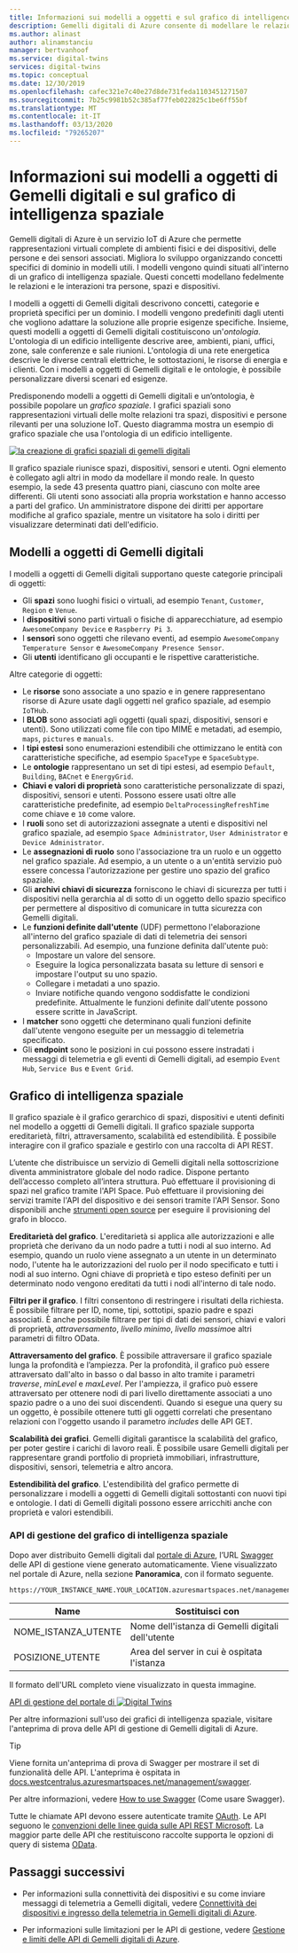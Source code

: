 ```yaml
---
title: Informazioni sui modelli a oggetti e sul grafico di intelligence spaziale-dispositivi gemelli digitali di Azure | Microsoft Docs
description: Gemelli digitali di Azure consente di modellare le relazioni tra persone, luoghi e dispositivi
ms.author: alinast
author: alinamstanciu
manager: bertvanhoof
ms.service: digital-twins
services: digital-twins
ms.topic: conceptual
ms.date: 12/30/2019
ms.openlocfilehash: cafec321e7c40e27d8de731feda1103451271507
ms.sourcegitcommit: 7b25c9981b52c385af77feb022825c1be6ff55bf
ms.translationtype: MT
ms.contentlocale: it-IT
ms.lasthandoff: 03/13/2020
ms.locfileid: "79265207"
---
```

# <a name="understand-digital-twins-object-models-and-spatial-intelligence-graph"></a>Informazioni sui modelli a oggetti di Gemelli digitali e sul grafico di intelligenza spaziale

Gemelli digitali di Azure è un servizio IoT di Azure che permette rappresentazioni virtuali complete di ambienti fisici e dei dispositivi, delle persone e dei sensori associati. Migliora lo sviluppo organizzando concetti specifici di dominio in modelli utili. I modelli vengono quindi situati all'interno di un grafico di intelligenza spaziale. Questi concetti modellano fedelmente le relazioni e le interazioni tra persone, spazi e dispositivi.

I modelli a oggetti di Gemelli digitali descrivono concetti, categorie e proprietà specifici per un dominio. I modelli vengono predefiniti dagli utenti che vogliono adattare la soluzione alle proprie esigenze specifiche. Insieme, questi modelli a oggetti di Gemelli digitali costituiscono un'_ontologia_. L'ontologia di un edificio intelligente descrive aree, ambienti, piani, uffici, zone, sale conferenze e sale riunioni. L'ontologia di una rete energetica descrive le diverse centrali elettriche, le sottostazioni, le risorse di energia e i clienti. Con i modelli a oggetti di Gemelli digitali e le ontologie, è possibile personalizzare diversi scenari ed esigenze.

Predisponendo modelli a oggetti di Gemelli digitali e un’ontologia, è possibile popolare un _grafico spaziale_. I grafici spaziali sono rappresentazioni virtuali delle molte relazioni tra spazi, dispositivi e persone rilevanti per una soluzione IoT. Questo diagramma mostra un esempio di grafico spaziale che usa l'ontologia di un edificio intelligente.

[![la creazione di grafici spaziali di gemelli digitali](media/concepts/digital-twins-spatial-graph-building.png)](media/concepts/digital-twins-spatial-graph-building.png#lightbox)

Il grafico spaziale riunisce spazi, dispositivi, sensori e utenti. Ogni elemento è collegato agli altri in modo da modellare il mondo reale. In questo esempio, la sede 43 presenta quattro piani, ciascuno con molte aree differenti. Gli utenti sono associati alla propria workstation e hanno accesso a parti del grafico. Un amministratore dispone dei diritti per apportare modifiche al grafico spaziale, mentre un visitatore ha solo i diritti per visualizzare determinati dati dell'edificio.

## <a name="digital-twins-object-models"></a>Modelli a oggetti di Gemelli digitali

I modelli a oggetti di Gemelli digitali supportano queste categorie principali di oggetti:

- Gli **spazi** sono luoghi fisici o virtuali, ad esempio `Tenant`, `Customer`, `Region` e `Venue`.
- I **dispositivi** sono parti virtuali o fisiche di apparecchiature, ad esempio `AwesomeCompany Device` e `Raspberry Pi 3`.
- I **sensori** sono oggetti che rilevano eventi, ad esempio `AwesomeCompany Temperature Sensor` e `AwesomeCompany Presence Sensor`.
- Gli **utenti** identificano gli occupanti e le rispettive caratteristiche.

Altre categorie di oggetti:

- Le **risorse** sono associate a uno spazio e in genere rappresentano risorse di Azure usate dagli oggetti nel grafico spaziale, ad esempio `IoTHub`.
- I **BLOB** sono associati agli oggetti (quali spazi, dispositivi, sensori e utenti). Sono utilizzati come file con tipo MIME e metadati, ad esempio, `maps`, `pictures` e `manuals`.
- I **tipi estesi** sono enumerazioni estendibili che ottimizzano le entità con caratteristiche specifiche, ad esempio `SpaceType` e `SpaceSubtype`.
- Le **ontologie** rappresentano un set di tipi estesi, ad esempio `Default`, `Building`, `BACnet` e `EnergyGrid`.
- **Chiavi e valori di proprietà** sono caratteristiche personalizzate di spazi, dispositivi, sensori e utenti. Possono essere usati oltre alle caratteristiche predefinite, ad esempio `DeltaProcessingRefreshTime` come chiave e `10` come valore.
- I **ruoli** sono set di autorizzazioni assegnate a utenti e dispositivi nel grafico spaziale, ad esempio `Space Administrator`, `User Administrator` e `Device Administrator`.
- Le **assegnazioni di ruolo** sono l'associazione tra un ruolo e un oggetto nel grafico spaziale. Ad esempio, a un utente o a un'entità servizio può essere concessa l'autorizzazione per gestire uno spazio del grafico spaziale.
- Gli **archivi chiavi di sicurezza** forniscono le chiavi di sicurezza per tutti i dispositivi nella gerarchia al di sotto di un oggetto dello spazio specifico per permettere al dispositivo di comunicare in tutta sicurezza con Gemelli digitali.
- Le **funzioni definite dall'utente** (UDF) permettono l'elaborazione all'interno del grafico spaziale di dati di telemetria dei sensori personalizzabili. Ad esempio, una funzione definita dall'utente può:
  - Impostare un valore del sensore.
  - Eseguire la logica personalizzata basata su letture di sensori e impostare l'output su uno spazio.
  - Collegare i metadati a uno spazio.
  - Inviare notifiche quando vengono soddisfatte le condizioni predefinite. Attualmente le funzioni definite dall'utente possono essere scritte in JavaScript.
- I **matcher** sono oggetti che determinano quali funzioni definite dall'utente vengono eseguite per un messaggio di telemetria specificato.
- Gli **endpoint** sono le posizioni in cui possono essere instradati i messaggi di telemetria e gli eventi di Gemelli digitali, ad esempio `Event Hub`, `Service Bus` e `Event Grid`.

## <a name="spatial-intelligence-graph"></a>Grafico di intelligenza spaziale

Il grafico spaziale è il grafico gerarchico di spazi, dispositivi e utenti definiti nel modello a oggetti di Gemelli digitali. Il grafico spaziale supporta ereditarietà, filtri, attraversamento, scalabilità ed estendibilità. È possibile interagire con il grafico spaziale e gestirlo con una raccolta di API REST.

L’utente che distribuisce un servizio di Gemelli digitali nella sottoscrizione diventa amministratore globale del nodo radice. Dispone pertanto dell’accesso completo all’intera struttura. Può effettuare il provisioning di spazi nel grafico tramite l'API Space. Può effettuare il provisioning dei servizi tramite l'API del dispositivo e dei sensori tramite l'API Sensor. Sono disponibili anche [strumenti open source](https://github.com/Azure-Samples/digital-twins-samples-csharp) per eseguire il provisioning del grafo in blocco.

**Ereditarietà del grafico**. L'ereditarietà si applica alle autorizzazioni e alle proprietà che derivano da un nodo padre a tutti i nodi al suo interno. Ad esempio, quando un ruolo viene assegnato a un utente in un determinato nodo, l'utente ha le autorizzazioni del ruolo per il nodo specificato e tutti i nodi al suo interno. Ogni chiave di proprietà e tipo esteso definiti per un determinato nodo vengono ereditati da tutti i nodi all'interno di tale nodo.

**Filtri per il grafico**. I filtri consentono di restringere i risultati della richiesta. È possibile filtrare per ID, nome, tipi, sottotipi, spazio padre e spazi associati. È anche possibile filtrare per tipi di dati dei sensori, chiavi e valori di proprietà, *attraversamento*, *livello minimo*, *livello massimo*e altri parametri di filtro OData.

**Attraversamento del grafico**. È possibile attraversare il grafico spaziale lunga la profondità e l’ampiezza. Per la profondità, il grafico può essere attraversato dall'alto in basso o dal basso in alto tramite i parametri *traverse*, *minLevel* e *maxLevel*. Per l'ampiezza, il grafico può essere attraversato per ottenere nodi di pari livello direttamente associati a uno spazio padre o a uno dei suoi discendenti. Quando si esegue una query su un oggetto, è possibile ottenere tutti gli oggetti correlati che presentano relazioni con l'oggetto usando il parametro *includes* delle API GET.

**Scalabilità dei grafici**. Gemelli digitali garantisce la scalabilità del grafico, per poter gestire i carichi di lavoro reali. È possibile usare Gemelli digitali per rappresentare grandi portfolio di proprietà immobiliari, infrastrutture, dispositivi, sensori, telemetria e altro ancora.

**Estendibilità del grafico**. L'estendibilità del grafico permette di personalizzare i modelli a oggetti di Gemelli digitali sottostanti con nuovi tipi e ontologie. I dati di Gemelli digitali possono essere arricchiti anche con proprietà e valori estendibili.

### <a name="spatial-intelligence-graph-management-apis"></a>API di gestione del grafico di intelligenza spaziale

Dopo aver distribuito Gemelli digitali dal [portale di Azure](https://portal.azure.com), l’URL [Swagger](https://swagger.io/tools/swagger-ui/) delle API di gestione viene generato automaticamente. Viene visualizzato nel portale di Azure, nella sezione **Panoramica**, con il formato seguente.

```plaintext
https://YOUR_INSTANCE_NAME.YOUR_LOCATION.azuresmartspaces.net/management/swagger
```

| Name | Sostituisci con |
| --- | --- |
| NOME_ISTANZA_UTENTE | Nome dell'istanza di Gemelli digitali dell'utente |
| POSIZIONE_UTENTE | Area del server in cui è ospitata l'istanza |

 Il formato dell'URL completo viene visualizzato in questa immagine.

[API di gestione del portale di ![Digital Twins](media/concepts/digital-twins-spatial-graph-management-api-url.png)](media/concepts/digital-twins-spatial-graph-management-api-url.png#lightbox)

Per altre informazioni sull'uso dei grafici di intelligenza spaziale, visitare l'anteprima di prova delle API di gestione di Gemelli digitali di Azure.

> [!TIP]
> Viene fornita un'anteprima di prova di Swagger per mostrare il set di funzionalità delle API.
> L'anteprima è ospitata in [docs.westcentralus.azuresmartspaces.net/management/swagger](https://docs.westcentralus.azuresmartspaces.net/management/swagger).

Per altre informazioni, vedere [How to use Swagger](how-to-use-swagger.md) (Come usare Swagger).

Tutte le chiamate API devono essere autenticate tramite [OAuth](https://docs.microsoft.com/azure/active-directory/develop/v1-protocols-oauth-code). Le API seguono le [convenzioni delle linee guida sulle API REST Microsoft](https://github.com/Microsoft/api-guidelines/blob/master/Guidelines.md). La maggior parte delle API che restituiscono raccolte supporta le opzioni di query di sistema [OData](https://www.odata.org/getting-started/basic-tutorial/#queryData).

## <a name="next-steps"></a>Passaggi successivi

- Per informazioni sulla connettività dei dispositivi e su come inviare messaggi di telemetria a Gemelli digitali, vedere [Connettività dei dispositivi e ingresso della telemetria in Gemelli digitali di Azure](concepts-device-ingress.md).

- Per informazioni sulle limitazioni per le API di gestione, vedere [Gestione e limiti delle API di Gemelli digitali di Azure](concepts-service-limits.md).
